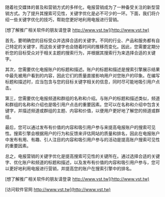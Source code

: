 随着社交媒体的普及和营销方式的多样化，电报营销成为了一种备受关注的新型营销方式。为了提升其搜索可见性，关键字优化是必不可少的一环。下面，我们将介绍一些关键字优化的技巧，帮助您更好地利用电报进行营销。

[想了解推广相关软件的朋友请登录 http://www.vst.tw](http://www.vst.tw)

首先，要明确您的目标受众并选择合适的关键字。不同的行业、产品和服务都有自己特定的关键字，而这些关键字也会随着时间的推移而变化。因此，您需要定期分析您的目标受众对于相关主题的搜索行为，并根据其搜索行为来选择合适的关键字。

其次，您需要优化电报账户的标题和描述。账户的标题和描述是搜索引擎展示结果中最先被用户看到的内容，因此它们的质量直接影响用户对您账户的印象。在编写标题和描述时，应当包含与您的目标关键字相关的信息，同时尽可能地吸引用户点击。

第三，您需要优化电报频道和群组的名称和介绍。与账户的标题和描述类似，频道和群组的名称和介绍也是吸引用户点击的重要因素。您可以在名称和介绍中包含关键字，并描述频道或群组的主题、内容和价值，以便用户更好地了解您的频道或群组。

最后，您可以通过发布有价值的内容和吸引用户参与来提高电报账户的搜索可见性。搜索引擎会根据用户的行为和反馈来评估网站的质量和排名，因此在电报账户中发布有用、有趣、引人注目的内容和吸引用户参与的活动是提高账户搜索可见性的重要因素。

总之，电报营销的关键字优化是提高搜索可见性的关键所在。通过选择合适的关键字、优化账户和频道的标题和描述，以及发布有价值的内容和吸引用户参与，您可以更好地利用电报进行营销，并提高您的账户在搜索引擎中的排名。

[想了解推广相关软件的朋友请登录 http://www.vst.tw](http://www.vst.tw)


[访问软件官网 http://www.vst.tw](http://www.vst.tw)
